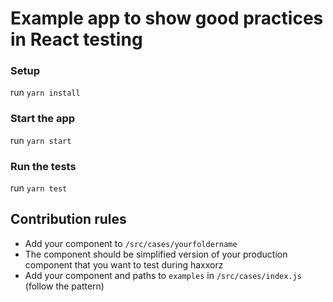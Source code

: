 # Example app to show good practices in React testing

### Setup

run `yarn install`

### Start the app

run `yarn start`

### Run the tests

run `yarn test`

## Contribution rules

* Add your component to `/src/cases/yourfoldername`
* The component should be simplified version of your production component that you want to test during haxxorz
* Add your component and paths to `examples` in `/src/cases/index.js` (follow the pattern)
